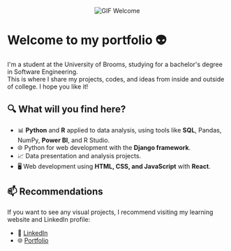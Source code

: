 <p align="center">
  <img src="https://storage.googleapis.com/duckly-blog/2021/09/how-to-start.gif" alt="GIF Welcome">
</p>

# Welcome to my portfolio 👽

I'm a student at the University of Brooms, studying for a bachelor's degree in Software Engineering.  
This is where I share my projects, codes, and ideas from inside and outside of college. I hope you like it!

## 🔍 What will you find here?

- 📊 **Python** and **R** applied to data analysis, using tools like **SQL**, Pandas, NumPy, **Power BI**, and R Studio.
- 🌐 Python for web development with the **Django framework**.
- 📈 Data presentation and analysis projects.
- 🖥️ Web development using **HTML, CSS, and JavaScript** with **React**.

## 📫 Recommendations  

If you want to see any visual projects, I recommend visiting my learning website and LinkedIn profile:

- 💼 [LinkedIn](www.linkedin.com/in/felipesodredf)  
- 🌐 [Portfolio](https://aprendizadoimersivo.com.br/)
